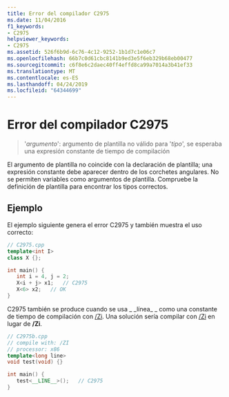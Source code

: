 ```yaml
---
title: Error del compilador C2975
ms.date: 11/04/2016
f1_keywords:
- C2975
helpviewer_keywords:
- C2975
ms.assetid: 526f6b9d-6c76-4c12-9252-1b1d7c1e06c7
ms.openlocfilehash: 66b7c0d61cbc8141b9ed3e5f6eb329b68eb00477
ms.sourcegitcommit: c6f8e6c2daec40ff4effd8ca99a7014a3b41ef33
ms.translationtype: MT
ms.contentlocale: es-ES
ms.lasthandoff: 04/24/2019
ms.locfileid: "64344699"
---
```

# <a name="compiler-error-c2975"></a>Error del compilador C2975

> '*argumento*': argumento de plantilla no válido para '*tipo*', se esperaba una expresión constante de tiempo de compilación

El argumento de plantilla no coincide con la declaración de plantilla; una expresión constante debe aparecer dentro de los corchetes angulares. No se permiten variables como argumentos de plantilla. Compruebe la definición de plantilla para encontrar los tipos correctos.

## <a name="example"></a>Ejemplo

El ejemplo siguiente genera el error C2975 y también muestra el uso correcto:

```cpp
// C2975.cpp
template<int I>
class X {};

int main() {
   int i = 4, j = 2;
   X<i + j> x1;   // C2975
   X<6> x2;   // OK
}
```

C2975 también se produce cuando se usa &#95; &#95;línea&#95; &#95; como una constante de tiempo de compilación con [/Zi](../../build/reference/z7-zi-zi-debug-information-format.md). Una solución sería compilar con [/Zi](../../build/reference/z7-zi-zi-debug-information-format.md) en lugar de **/Zi**.

```cpp
// C2975b.cpp
// compile with: /ZI
// processor: x86
template<long line>
void test(void) {}

int main() {
   test<__LINE__>();   // C2975
}
```